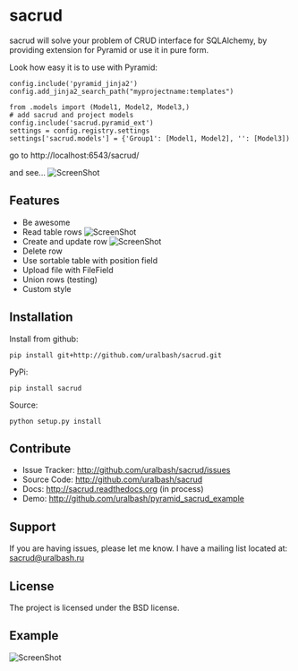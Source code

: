 sacrud
======

sacrud will solve your problem of CRUD interface for SQLAlchemy,
by providing extension for Pyramid or use it in pure form.

Look how easy it is to use with Pyramid:

    config.include('pyramid_jinja2')
    config.add_jinja2_search_path("myprojectname:templates")

    from .models import (Model1, Model2, Model3,)
    # add sacrud and project models
    config.include('sacrud.pyramid_ext')
    settings = config.registry.settings
    settings['sacrud.models'] = {'Group1': [Model1, Model2], '': [Model3])

go to http://localhost:6543/sacrud/

and see...
![ScreenShot](https://raw.github.com/uralbash/sacrud/master/docs/img/index.png)

Features
--------

- Be awesome
- Read table rows
![ScreenShot](https://raw.github.com/uralbash/sacrud/master/docs/img/rows.png)
- Create and update row
![ScreenShot](https://raw.github.com/uralbash/sacrud/master/docs/img/edit.png)
- Delete row
- Use sortable table with position field
- Upload file with FileField
- Union rows (testing)
- Custom style

Installation
------------

Install from github:

    pip install git+http://github.com/uralbash/sacrud.git

PyPi:

    pip install sacrud

Source:

    python setup.py install

Contribute
----------

- Issue Tracker: http://github.com/uralbash/sacrud/issues
- Source Code: http://github.com/uralbash/sacrud
- Docs: http://sacrud.readthedocs.org (in process)
- Demo: http://github.com/uralbash/pyramid_sacrud_example

Support
-------

If you are having issues, please let me know.
I have a mailing list located at: sacrud@uralbash.ru

License
-------

The project is licensed under the BSD license.

Example
-------
![ScreenShot](https://raw.github.com/uralbash/sacrud/master/docs/img/example.png)
